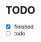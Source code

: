 <!--
 * @Author: jackning 270580156@qq.com
 * @Date: 2024-12-02 13:21:01
 * @LastEditors: jackning 270580156@qq.com
 * @LastEditTime: 2024-12-02 13:24:29
 * @Description: bytedesk.com https://github.com/Bytedesk/bytedesk
 *   Please be aware of the BSL license restrictions before installing Bytedesk IM – 
 *  selling, reselling, or hosting Bytedesk IM as a service is a breach of the terms and automatically terminates your rights under the license.
 *  Business Source License 1.1: https://github.com/Bytedesk/bytedesk/blob/main/LICENSE 
 *  contact: 270580156@qq.com 
 *  联系：270580156@qq.com
 * Copyright (c) 2024 by bytedesk.com, All Rights Reserved. 
-->
# TODO

- [X] finished
- [ ] todo
